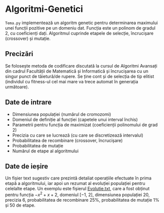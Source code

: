 # Algoritmi-Genetici

`Tema.py` implementează un algoritm genetic pentru determinarea maximului unei funcții pozitive pe un domeniu dat. Funcția este un polinom de gradul 2, cu coeficienți dați. Algoritmul cuprinde etapele de selecție, încrucișare (crossover) și mutație.

## Precizări
Se folosește metoda de codificare discutată la cursul de Algoritmi Avansați din cadrul Facultății de Matematică și Informatică și încrucișarea cu un singur punct de tăietură/de rupere. Se ține cont și de selecția de tip elitist (individul cu fitness-ul cel mai mare va trece automat în generația următoare).

## Date de intrare
- Dimensiunea populației (numărul de cromozomi)
- Domeniul de definiție al funcției (capetele unui interval închis)
- Parametrii pentru funcția de maximizat (coeficienții polinomului de grad 2)
- Precizia cu care se lucrează (cu care se discretizează intervalul)
- Probabilitatea de recombinare (crossover, încrucișare)
- Probabilitatea de mutație
- Numărul de etape al algoritmului

## Date de ieșire
Un fișier text sugestiv care prezintă detaliat operațiile efectuate în prima etapă a algoritmului, iar apoi un rezumat al evoluției populației pentru celelalte etape.
Un exemplu este fișierul [Evolutie.txt](https://drive.google.com/file/d/18nmiIlpkGTz3QGxRV5HPSal0wWKK0onj/view), care a fost obținut pentru funcția $−x^2 + x + 2$, domeniul [−1, 2], dimensiunea populației 20, precizia 6, probabilitatea de recombinare 25%, probabilitatea de mutație 1% și 50 de etape.